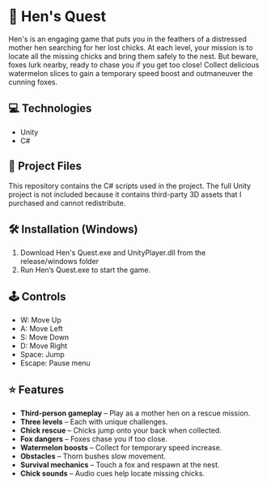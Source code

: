 # 🐔 Hen's Quest

Hen's is an engaging game that puts you in the feathers of a distressed mother hen searching for her lost chicks. At each level, your mission is to locate all the missing chicks and bring them safely to the nest. But beware, foxes lurk nearby, ready to chase you if you get too close! Collect delicious watermelon slices to gain a temporary speed boost and outmaneuver the cunning foxes.


  
## 💻 Technologies
-	Unity
-	C#

## 📁 Project Files  

This repository contains the C# scripts used in the project. The full Unity project is not included because it contains third-party 3D assets that I purchased and cannot redistribute.  
  
## 🛠 Installation (Windows)

1.	Download Hen's Quest.exe and UnityPlayer.dll from the release/windows folder
2.	Run Hen’s Quest.exe to start the game.
   
## 🕹️ Controls
- W: Move Up
- A: Move Left
- S: Move Down
- D: Move Right
- Space: Jump
- Escape: Pause menu

## ⭐ Features
- **Third-person gameplay** – Play as a mother hen on a rescue mission.
- **Three levels** – Each with unique challenges.  
- **Chick rescue** – Chicks jump onto your back when collected.  
- **Fox dangers** – Foxes chase you if too close.  
- **Watermelon boosts** – Collect for temporary speed increase.  
- **Obstacles** – Thorn bushes slow movement.  
- **Survival mechanics** – Touch a fox and respawn at the nest.  
- **Chick sounds** – Audio cues help locate missing chicks. 
  

